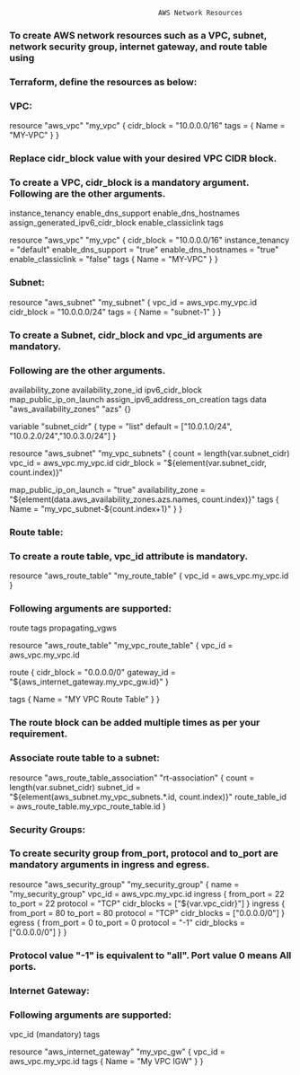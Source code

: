 


                                         AWS Network Resources


### To create AWS network resources such as a VPC, subnet, network security group, internet gateway, and route table using 
### Terraform, define the resources as below:
### VPC:

resource "aws_vpc" "my_vpc" {
  cidr_block = "10.0.0.0/16"
  tags = {
    Name = "MY-VPC"
  }
}

### Replace cidr_block value with your desired VPC CIDR block.
### To create a VPC, cidr_block is a mandatory argument. Following are the other arguments.


instance_tenancy
enable_dns_support
enable_dns_hostnames
assign_generated_ipv6_cidr_block
enable_classiclink
tags


resource "aws_vpc" "my_vpc" {
  cidr_block = "10.0.0.0/16"
  instance_tenancy = "default"
  enable_dns_support = "true"
  enable_dns_hostnames = "true"
  enable_classiclink = "false"
  tags {
    Name = "MY-VPC"
  }
}


### Subnet:

resource "aws_subnet" "my_subnet" {
  vpc_id            = aws_vpc.my_vpc.id
  cidr_block        = "10.0.0.0/24"
  tags = {
    Name = "subnet-1"
  }
}

### To create a Subnet, cidr_block and vpc_id arguments are mandatory. 
### Following are the other arguments.

availability_zone
availability_zone_id
ipv6_cidr_block
map_public_ip_on_launch
assign_ipv6_address_on_creation
tags
data "aws_availability_zones" "azs" {}


variable "subnet_cidr" {
  type    = "list"
  default = ["10.0.1.0/24", "10.0.2.0/24","10.0.3.0/24"]
}


resource "aws_subnet" "my_vpc_subnets" {
  count      = length(var.subnet_cidr)
  vpc_id     = aws_vpc.my_vpc.id
  cidr_block = "${element(var.subnet_cidr, count.index)}"

  map_public_ip_on_launch = "true"
  availability_zone = "${element(data.aws_availability_zones.azs.names, count.index)}"
  tags {
    Name = "my_vpc_subnet-${count.index+1}"
  }
}

### Route table:

### To create a route table, vpc_id attribute is mandatory.

resource "aws_route_table" "my_route_table" {
  vpc_id = aws_vpc.my_vpc.id
}

### Following arguments are supported:

route
tags
propagating_vgws

resource "aws_route_table" "my_vpc_route_table" {
  vpc_id = aws_vpc.my_vpc.id

  route {
    cidr_block = "0.0.0.0/0"
    gateway_id = "${aws_internet_gateway.my_vpc_gw.id}"
  }

  tags {
    Name = "MY VPC Route Table"
  }
}


### The route block can be added multiple times as per your requirement.
### Associate route table to a subnet:

resource "aws_route_table_association" "rt-association" {
  count     = length(var.subnet_cidr)
  subnet_id = "${element(aws_subnet.my_vpc_subnets.*.id, count.index)}"
  route_table_id = aws_route_table.my_vpc_route_table.id
}


### Security Groups:
### To create security group from_port, protocol and to_port are mandatory arguments in ingress and egress.

resource "aws_security_group" "my_security_group" {
  name = "my_security_group"
  vpc_id = aws_vpc.my_vpc.id
  ingress {
    from_port = 22
    to_port   = 22
    protocol  = "TCP"
    cidr_blocks = ["${var.vpc_cidr}"]
  }
  ingress {
    from_port = 80
    to_port   = 80
    protocol  = "TCP"
    cidr_blocks = ["0.0.0.0/0"]
  }
  egress {
    from_port = 0
    to_port   = 0
    protocol  = "-1"
    cidr_blocks = ["0.0.0.0/0"]
  }
}

### Protocol value "-1" is equivalent to "all". Port value 0 means All ports.

### Internet Gateway:
### Following arguments are supported:

vpc_id (mandatory)
tags


resource "aws_internet_gateway" "my_vpc_gw" {
  vpc_id = aws_vpc.my_vpc.id
  tags {
    Name = "My VPC IGW"
  }
}



